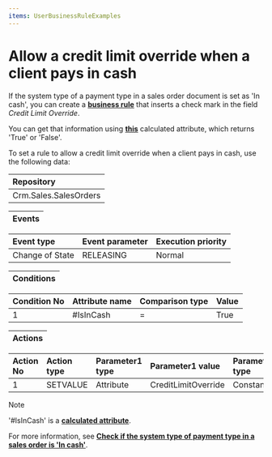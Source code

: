 ```yaml
---
items: UserBusinessRuleExamples
---
```


# Allow a credit limit override when a client pays in cash

If the system type of a payment type in a sales order document is set as 'In cash', you can create a **[business rule](https://docs.erp.net/tech/advanced/user-business-rules/index.html)** that inserts a check mark in the field *Credit Limit Override*.

You can get that information using **[this](https://docs.erp.net/tech/advanced/calculated-attributes/examples/check-if-system-type-is-in-cash.html)** calculated attribute, which returns 'True' or 'False'.

To set a rule to allow a credit limit override when a client pays in cash, use the following data:

|Repository|
|:----|
|Crm.Sales.SalesOrders

|Events|
|:-----|

|Event type|Event parameter|Execution priority
|:----|:----|:----
|Change of State|RELEASING|Normal

|Conditions|
|:-----|

|Condition No|Attribute name|Comparison type|Value
|:-----|:-----|:----|:-----
|1|#IsInCash|=|True|

|Actions|
|:-----|

|Action No|Action type|Parameter1 type|Parameter1 value|Parameter2 type|Parameter1 value
|:----|:----|:----|:----|:----|:-----
|1|SETVALUE|Attribute|CreditLimitOverride|Constant|True

> [!NOTE] 
> 
> '#IsInCash' is a **[calculated attribute](https://docs.erp.net/tech/advanced/calculated-attributes/index.html)**. 
> 
> For more information, see **[Check if the system type of payment type in a sales order is 'In cash'](https://docs.erp.net/tech/advanced/calculated-attributes/examples/check-if-system-type-is-in-cash.html)**.
